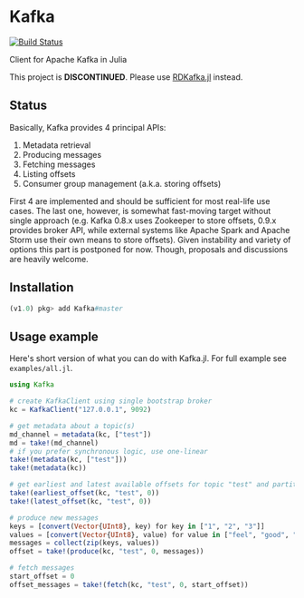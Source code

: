 # Kafka

[![Build Status](https://travis-ci.org/dfdx/Kafka.jl.svg?branch=master)](https://travis-ci.org/dfdx/Kafka.jl)

Client for Apache Kafka in Julia

This project is **DISCONTINUED**. Please use [RDKafka.jl](https://github.com/dfdx/RDKafka.jl) instead.

## Status

Basically, Kafka provides 4 principal APIs:

 1. Metadata retrieval 
 2. Producing messages
 3. Fetching messages
 4. Listing offsets
 5. Consumer group management (a.k.a. storing offsets)

First 4 are implemented and should be sufficient for most real-life use cases. The last one, however, is somewhat fast-moving target without single approach (e.g. Kafka 0.8.x uses Zookeeper to store offsets, 0.9.x provides broker API, while external systems like Apache Spark and Apache Storm use their own means to store offsets). Given instability and variety of options this part is postponed for now. Though, proposals and discussions are heavily welcome.

## Installation
```julia
(v1.0) pkg> add Kafka#master
```

## Usage example

Here's short version of what you can do with Kafka.jl. For full example see `examples/all.jl`.

```julia
using Kafka

# create KafkaClient using single bootstrap broker
kc = KafkaClient("127.0.0.1", 9092)

# get metadata about a topic(s)
md_channel = metadata(kc, ["test"])
md = take!(md_channel)
# if you prefer synchronous logic, use one-linear
take!(metadata(kc, ["test"]))
take!(metadata(kc))

# get earliest and latest available offsets for topic "test" and partition 0
take!(earliest_offset(kc, "test", 0))
take!(latest_offset(kc, "test", 0))

# produce new messages
keys = [convert(Vector{UInt8}, key) for key in ["1", "2", "3"]]
values = [convert(Vector{UInt8}, value) for value in ["feel", "good", "inc."]]
messages = collect(zip(keys, values))
offset = take!(produce(kc, "test", 0, messages))

# fetch messages
start_offset = 0
offset_messages = take!(fetch(kc, "test", 0, start_offset))
```
